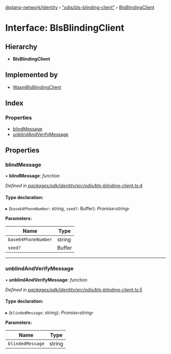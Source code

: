 [@planq-network/identity](../README.md) › ["odis/bls-blinding-client"](../modules/_odis_bls_blinding_client_.md) › [BlsBlindingClient](_odis_bls_blinding_client_.blsblindingclient.md)

# Interface: BlsBlindingClient

## Hierarchy

* **BlsBlindingClient**

## Implemented by

* [WasmBlsBlindingClient](../classes/_odis_bls_blinding_client_.wasmblsblindingclient.md)

## Index

### Properties

* [blindMessage](_odis_bls_blinding_client_.blsblindingclient.md#blindmessage)
* [unblindAndVerifyMessage](_odis_bls_blinding_client_.blsblindingclient.md#unblindandverifymessage)

## Properties

###  blindMessage

• **blindMessage**: *function*

*Defined in [packages/sdk/identity/src/odis/bls-blinding-client.ts:4](https://github.com/planq-network/planq-sdk/blob/master/packages/sdk/identity/src/odis/bls-blinding-client.ts#L4)*

#### Type declaration:

▸ (`base64PhoneNumber`: string, `seed?`: Buffer): *Promise‹string›*

**Parameters:**

Name | Type |
------ | ------ |
`base64PhoneNumber` | string |
`seed?` | Buffer |

___

###  unblindAndVerifyMessage

• **unblindAndVerifyMessage**: *function*

*Defined in [packages/sdk/identity/src/odis/bls-blinding-client.ts:5](https://github.com/planq-network/planq-sdk/blob/master/packages/sdk/identity/src/odis/bls-blinding-client.ts#L5)*

#### Type declaration:

▸ (`blindedMessage`: string): *Promise‹string›*

**Parameters:**

Name | Type |
------ | ------ |
`blindedMessage` | string |
